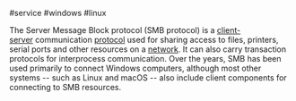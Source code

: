 #service #windows #linux 

The Server Message Block protocol (SMB protocol) is a [client-server](https://www.techtarget.com/searchwindowsserver/definition/client-server-network) communication [protocol](https://www.techtarget.com/searchnetworking/definition/protocol) used for sharing access to files, printers, serial ports and other resources on a [network](https://www.techtarget.com/searchnetworking/definition/network). It can also carry transaction protocols for interprocess communication. Over the years, SMB has been used primarily to connect Windows computers, although most other systems -- such as Linux and macOS -- also include client components for connecting to SMB resources.